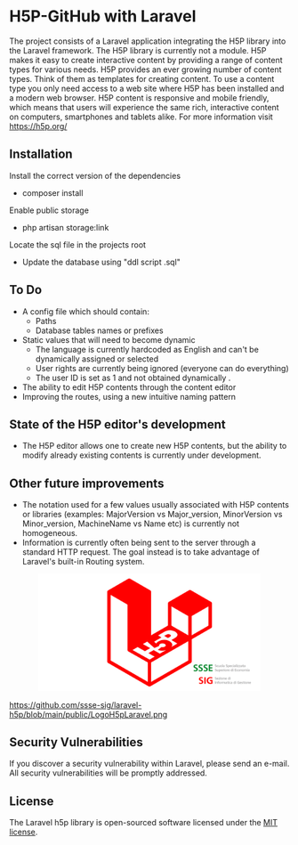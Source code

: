 # H5P-GitHub with Laravel

The project consists of a Laravel application integrating  the H5P library into the Laravel framework.
The H5P library is currently not a module. 
H5P makes it easy to create interactive content by providing a range of content types for various needs.
H5P provides an ever growing number of content types. Think of them as templates for creating content.
To use a content type you only need access to a web site where H5P has been installed and a modern web browser.
H5P content is responsive and mobile friendly, which means that users will experience the same rich,
interactive content on computers, smartphones and tablets alike.
For more information visit https://h5p.org/

## Installation
Install the correct version of the dependencies
- composer install

Enable public storage
- php artisan storage:link

Locate the sql file in the projects root
- Update the database using "ddl script .sql"

## To Do
- A config file which should contain:
	- Paths
	- Database tables names or prefixes
- Static values that will need to become dynamic
	- The language is currently hardcoded as English and can't be dynamically assigned or selected
	- User rights are currently being ignored (everyone can do everything)
	- The user ID is set as 1 and not obtained dynamically .
- The ability to edit H5P contents through the content editor
- Improving the routes, using a new intuitive naming pattern
	
## State of the H5P editor's development
- The H5P editor allows one to create new H5P contents, but the ability to modify already existing
contents is currently under development. 
	
## Other future improvements
- The notation used for a few values usually associated with H5P contents or libraries 
(examples: MajorVersion vs Major_version, MinorVersion vs Minor_version, MachineName vs Name etc) 
is currently not homogeneous.
- Information is currently often being sent to the server through a standard HTTP request. The goal
instead is to take advantage of Laravel's built-in Routing system.


<p align="center"><a href="https://github.com/ssse-sig/laravel-h5p" target="_blank"><img src="https://github.com/ssse-sig/laravel-h5p/blob/main/public/LogoH5pLaravel.png" width="400"></a></p>

https://github.com/ssse-sig/laravel-h5p/blob/main/public/LogoH5pLaravel.png

## Security Vulnerabilities

If you discover a security vulnerability within Laravel, please send an e-mail. All security vulnerabilities will be promptly addressed.

## License

The Laravel h5p library is open-sourced software licensed under the [MIT license](https://opensource.org/licenses/MIT).

